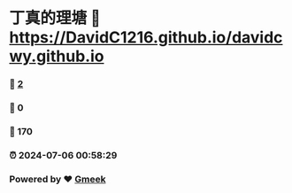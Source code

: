 # 丁真的理塘 :link: https://DavidC1216.github.io/davidcwy.github.io 
### :page_facing_up: [2](https://DavidC1216.github.io/davidcwy.github.io/tag.html) 
### :speech_balloon: 0 
### :hibiscus: 170 
### :alarm_clock: 2024-07-06 00:58:29 
### Powered by :heart: [Gmeek](https://github.com/Meekdai/Gmeek)

